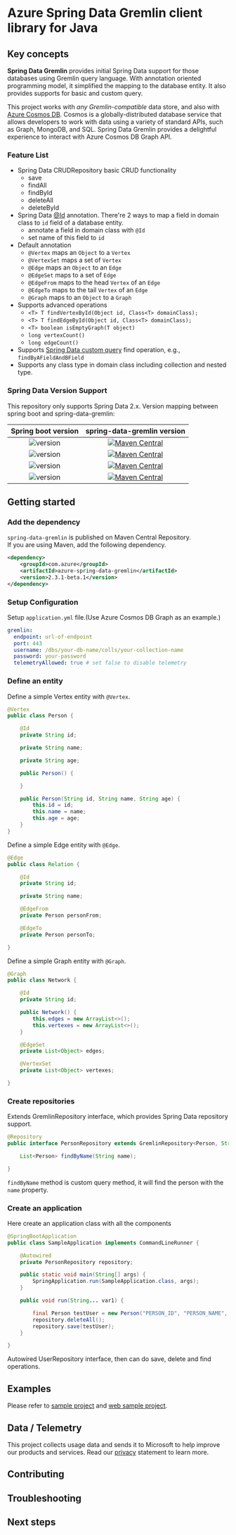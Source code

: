# Azure Spring Data Gremlin client library for Java

## Key concepts

**Spring Data Gremlin** provides initial Spring Data support for those databases using Gremlin query language. With annotation oriented programming model, it simplified the mapping to the database entity. It also provides supports for basic and custom query. 

This project works with *any Gremlin-compatible* data store, and also with [Azure Cosmos DB](https://docs.microsoft.com/azure/cosmos-db/introduction). Cosmos is a globally-distributed database service that allows developers to work with data using a variety of standard APIs, such as Graph, MongoDB, and SQL. Spring Data Gremlin provides a delightful experience to interact with Azure Cosmos DB Graph API. 

### Feature List
- Spring Data CRUDRepository basic CRUD functionality
    - save
    - findAll
    - findById
    - deleteAll
    - deleteById
- Spring Data [@Id](https://github.com/spring-projects/spring-data-commons/blob/master/src/main/java/org/springframework/data/annotation/Id.java) annotation.
  There're 2 ways to map a field in domain class to `id` field of a database entity.
  - annotate a field in domain class with `@Id` 
  - set name of this field to `id`
- Default annotation
  - `@Vertex` maps an `Object` to a `Vertex`
  - `@VertexSet` maps a set of `Vertex`
  - `@Edge` maps an `Object` to an `Edge`
  - `@EdgeSet` maps to a set of `Edge`
  - `@EdgeFrom` maps to the head `Vertex` of an `Edge`
  - `@EdgeTo` maps to the tail `Vertex` of an `Edge`
  - `@Graph` maps to an `Object` to a `Graph`
- Supports advanced operations 
  - `<T> T findVertexById(Object id, Class<T> domainClass);`
  - `<T> T findEdgeById(Object id, Class<T> domainClass);`
  - `<T> boolean isEmptyGraph(T object)`
  - `long vertexCount()`
  - `long edgeCount()`
- Supports [Spring Data custom query](https://docs.spring.io/spring-data/commons/docs/current/reference/html/#repositories.query-methods.details) find operation, e.g.,  `findByAFieldAndBField`
- Supports any class type in domain class including collection and nested type.


### Spring Data Version Support
This repository only supports Spring Data 2.x. Version mapping between spring boot and spring-data-gremlin: 

| Spring boot version                                         | spring-data-gremlin version                                                                                                                                                                                                                   |
|:-----------------------------------------------------------:|:---------------------------------------------------------------------------------------------------------------------------------------------------------------------------------------------------------------------------------------------:|
| ![version](https://img.shields.io/badge/version-2.3.x-blue) | [![Maven Central](https://img.shields.io/maven-central/v/com.microsoft.spring.data.gremlin/spring-data-gremlin/2.3.svg)](https://search.maven.org/search?q=g:com.microsoft.spring.data.gremlin%20AND%20a:spring-data-gremlin%20AND%20v:2.3.*) |
| ![version](https://img.shields.io/badge/version-2.2.x-blue) | [![Maven Central](https://img.shields.io/maven-central/v/com.microsoft.spring.data.gremlin/spring-data-gremlin/2.2.svg)](https://search.maven.org/search?q=g:com.microsoft.spring.data.gremlin%20AND%20a:spring-data-gremlin%20AND%20v:2.2.*) |
| ![version](https://img.shields.io/badge/version-2.1.x-blue) | [![Maven Central](https://img.shields.io/maven-central/v/com.microsoft.spring.data.gremlin/spring-data-gremlin/2.1.svg)](https://search.maven.org/search?q=g:com.microsoft.spring.data.gremlin%20AND%20a:spring-data-gremlin%20AND%20v:2.1.*) |
| ![version](https://img.shields.io/badge/version-2.0.x-blue) | [![Maven Central](https://img.shields.io/maven-central/v/com.microsoft.spring.data.gremlin/spring-data-gremlin/2.0.svg)](https://search.maven.org/search?q=g:com.microsoft.spring.data.gremlin%20AND%20a:spring-data-gremlin%20AND%20v:2.0.*) |

## Getting started

### Add the dependency
`spring-data-gremlin` is published on Maven Central Repository.  
If you are using Maven, add the following dependency.  

[//]: # ({x-version-update-start;com.azure:azure-spring-data-gremlin;current})
```xml
<dependency>
    <groupId>com.azure</groupId>
    <artifactId>azure-spring-data-gremlin</artifactId>
    <version>2.3.1-beta.1</version>
</dependency>
```
[//]: # ({x-version-update-end})

### Setup Configuration
Setup `application.yml` file.(Use Azure Cosmos DB Graph as an example.)

```yml
gremlin:
  endpoint: url-of-endpoint 
  port: 443
  username: /dbs/your-db-name/colls/your-collection-name
  password: your-password
  telemetryAllowed: true # set false to disable telemetry

```

### Define an entity
Define a simple Vertex entity with `@Vertex`.

<!-- embedme /src/samples/java/com/azure/spring/data/gremlin/Person.java#L16-L35 -->
```java
@Vertex
public class Person {

    @Id
    private String id;

    private String name;

    private String age;

    public Person() {

    }

    public Person(String id, String name, String age) {
        this.id = id;
        this.name = name;
        this.age = age;
    }
}
```

Define a simple Edge entity with `@Edge`.
<!-- embedme /src/samples/java/com/azure/spring/data/gremlin/Relation.java#L18-L32 -->
```java
@Edge
public class Relation {

    @Id
    private String id;

    private String name;

    @EdgeFrom
    private Person personFrom;

    @EdgeTo
    private Person personTo;

}
```
Define a simple Graph entity with `@Graph`.
<!-- embedme /src/samples/java/com/azure/spring/data/gremlin/Network.java#L21-L38 -->
```java
@Graph
public class Network {

    @Id
    private String id;

    public Network() {
        this.edges = new ArrayList<>();
        this.vertexes = new ArrayList<>();
    }

    @EdgeSet
    private List<Object> edges;

    @VertexSet
    private List<Object> vertexes;

}
```

### Create repositories
Extends GremlinRepository interface, which provides Spring Data repository support.
<!-- embedme /src/samples/java/com/azure/spring/data/gremlin/PersonRepository.java#L18-L23 -->
```java
@Repository
public interface PersonRepository extends GremlinRepository<Person, String> {

    List<Person> findByName(String name);

}
```
`findByName` method is custom query method, it will find the person with the `name` property.

### Create an application
Here create an application class with all the components
<!-- embedme /src/samples/java/com/azure/spring/data/gremlin/SampleApplication.java#L18-L35 -->
```java
@SpringBootApplication
public class SampleApplication implements CommandLineRunner {

    @Autowired
    private PersonRepository repository;

    public static void main(String[] args) {
        SpringApplication.run(SampleApplication.class, args);
    }

    public void run(String... var1) {

        final Person testUser = new Person("PERSON_ID", "PERSON_NAME", "PERSON_AGE");
        repository.deleteAll();
        repository.save(testUser);
    }

}
```
Autowired UserRepository interface, then can do save, delete and find operations. 

## Examples
Please refer to [sample project](https://github.com/Azure/azure-sdk-for-java/blob/master/sdk/spring/azure-spring-boot-samples/azure-spring-data-sample-gremlin/) and [web sample project](https://github.com/Azure/azure-sdk-for-java/blob/master/sdk/spring/azure-spring-boot-samples/azure-spring-data-sample-gremlin-web-service).

## Data / Telemetry

This project collects usage data and sends it to Microsoft to help improve our products and services. Read our [privacy](https://privacy.microsoft.com/privacystatement) statement to learn more.

## Contributing
## Troubleshooting
## Next steps

